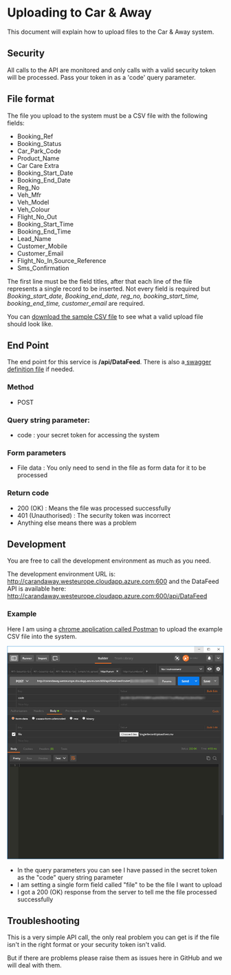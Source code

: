 # Uploading to Car & Away
This document will explain how to upload files to the Car & Away system.

## Security
All calls to the API are monitored and only calls with a valid security token will be processed. Pass your token in as a 'code' query parameter.

## File format
The file you upload to the system must be a CSV file with the following fields:
- Booking_Ref
- Booking_Status
- Car_Park_Code
- Product_Name
- Car Care Extra
- Booking_Start_Date
- Booking_End_Date
- Reg_No
- Veh_Mfr
- Veh_Model
- Veh_Colour
- Flight_No_Out
- Booking_Start_Time
- Booking_End_Time
- Lead_Name
- Customer_Mobile
- Customer_Email
- Flight_No_In,Source_Reference
- Sms_Confirmation

The first line must be the field titles, after that each line of the file represents a single record to be inserted. Not every field is required but *Booking_start_date, Booking_end_date, reg_no, booking_start_time, booking_end_time, customer_email* are required.

You can [download the sample CSV file](SampleUpload.csv) to see what a valid upload file should look like.

## End Point
The end point for this service is **/api/DataFeed**. There is also a[ swagger definition file](swagger.json) if needed.

### Method
- POST

### Query string parameter:
- code : your secret token for accessing the system

### Form parameters
- File data : You only need to send in the file as form data for it to be processed

### Return code
- 200 (OK) : Means the file was processed successfully
- 401 (Unauthorised) : The security token was incorrect
- Anything else means there was a problem

## Development
You are free to call the development environment as much as you need.

The development environment URL is: <http://carandaway.westeurope.cloudapp.azure.com:600> and the DataFeed API is available here: <http://carandaway.westeurope.cloudapp.azure.com:600/api/DataFeed>

### Example
Here I am using a [chrome application called Postman](https://chrome.google.com/webstore/detail/postman/fhbjgbiflinjbdggehcddcbncdddomop?hl=en) to upload the example CSV file into the system.

![Using postman to upload the data file](PostmanExample.jpg)

- In the query parameters you can see I have passed in the secret token as the "code" query string parameter
- I am setting a single form field called "file" to be the file I want to upload
- I got a 200 (OK) response from the server to tell me the file processed successfully

## Troubleshooting
This is a very simple API call, the only real problem you can get is if the file isn't in the right format or your security token isn't valid.

But if there are problems please raise them as issues here in GitHub and we will deal with them.